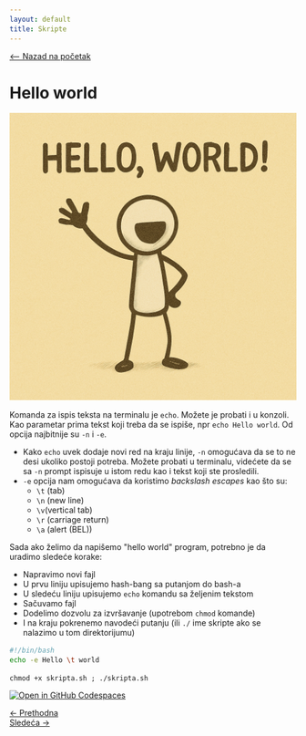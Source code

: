 ```yaml
---
layout: default
title: Skripte
---
```


<link rel="stylesheet" href="/UNIX-beginner-course/assets/css/custom.css">

<div style="margin-bottom: 1em;">
  <a href="/UNIX-beginner-course/" class="button-nav">⟵ Nazad na početak</a>
</div>

# Hello world

![hello world](../assets/diagrams/hello_world.png)

Komanda za ispis teksta na terminalu je `echo`. Možete je probati i u konzoli. Kao parametar prima tekst koji treba da se ispiše, npr `echo Hello world`. Od opcija najbitnije su `-n` i `-e`.
  * Kako `echo` uvek dodaje novi red na kraju linije, `-n` omogućava da se to ne desi ukoliko postoji potreba. Možete probati u terminalu, videćete da se sa `-n` prompt ispisuje u istom redu kao i tekst koji ste prosledili.  
  * `-e` opcija nam omogućava da koristimo *backslash escapes* kao što su:
    - `\t` (tab)
    - `\n` (new line)
    - `\v`(vertical tab)
    - `\r` (carriage return)
    - `\a` (alert (BEL))

Sada ako želimo da napišemo "hello world" program, potrebno je da uradimo sledeće korake:
  * Napravimo novi fajl
  * U prvu liniju upisujemo hash-bang sa putanjom do bash-a
  * U sledeću liniju upisujemo `echo` komandu sa željenim tekstom
  * Sačuvamo fajl
  * Dodelimo dozvolu za izvršavanje (upotrebom `chmod` komande)
  * I na kraju pokrenemo navodeći putanju (ili `./` ime skripte ako se nalazimo u tom direktorijumu)

```bash
#!/bin/bash
echo -e Hello \t world
```
```chmod +x skripta.sh ; ./skripta.sh```

[![Open in GitHub Codespaces](https://github.com/codespaces/badge.svg)](https://github.com/codespaces/new/?repo=dianasantavec/UNIX-beginner-course&devcontainer_path=.devcontainer/devcontainer.json)

<div class="nav-buttons-wrapper">
  <div class="nav-left">
    <a href="6_2-pisanje_prazne_skripte.html" class="button-nav">← Prethodna</a>
  </div>
  <div class="nav-right">
    <a href="6_4-promena_direktorijuma.html" class="button-nav">Sledeća →</a>
  </div>
</div>